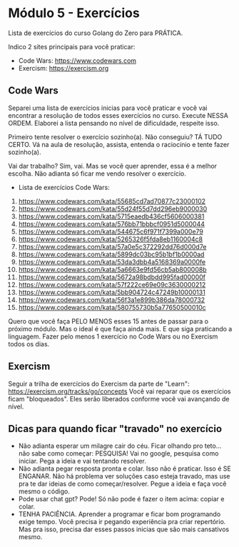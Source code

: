 # Módulo 5 - Exercícios

Lista de exercícios do curso Golang do Zero para PRÁTICA.

Indico 2 sites principais para você praticar:
- Code Wars: https://www.codewars.com
- Exercism: https://exercism.org

## Code Wars

Separei uma lista de exercícios inicias para você praticar e você vai encontrar a resolução de todos esses exercícios no curso. Execute NESSA ORDEM. Elaborei a lista pensando no nível de dificuldade, respeite isso.

Primeiro tente resolver o exercício sozinho(a). Não conseguiu? TÁ TUDO CERTO. Vá na aula de resolução, assista, entenda o raciocínio e tente fazer sozinho(a).

Vai dar trabalho? Sim, vai. Mas se você quer aprender, essa é a melhor escolha. Não adianta só ficar me vendo resolver o exercício.

- Lista de exercícios Code Wars:
1. https://www.codewars.com/kata/55685cd7ad70877c23000102
2. https://www.codewars.com/kata/55d24f55d7dd296eb9000030
3. https://www.codewars.com/kata/5715eaedb436cf5606000381
4. https://www.codewars.com/kata/576bb71bbbcf0951d5000044
5. https://www.codewars.com/kata/544675c6f971f7399a000e79
6. https://www.codewars.com/kata/5265326f5fda8eb1160004c8
7. https://www.codewars.com/kata/57a0e5c372292dd76d000d7e
8. https://www.codewars.com/kata/5899dc03bc95b1bf1b0000ad
9. https://www.codewars.com/kata/53da3dbb4a5168369a0000fe
10. https://www.codewars.com/kata/5a6663e9fd56cb5ab800008b
11. https://www.codewars.com/kata/5672a98bdbdd995fad00000f
12. https://www.codewars.com/kata/57f222ce69e09c3630000212
13. https://www.codewars.com/kata/5bb904724c47249b10000131
14. https://www.codewars.com/kata/56f3a1e899b386da78000732
15. https://www.codewars.com/kata/580755730b5a77650500010c

Quero que você faça PELO MENOS esses 15 antes de passar para o próximo módulo. Mas o ideal é que faça ainda mais. E que siga praticando a linguagem.
Fazer pelo menos 1 exercício no Code Wars ou no Exercism todos os dias.

## Exercism

Seguir a trilha de exercícios do Exercism da parte de "Learn": https://exercism.org/tracks/go/concepts
Você vai reparar que os exercícios ficam "bloqueados". Eles serão liberados conforme você vai avançando de nível.

## Dicas para quando ficar "travado" no exercício

- Não adianta esperar um milagre cair do céu. Ficar olhando pro teto... não sabe como começar: PESQUISA! Vai no google, pesquisa como iniciar. Pega a ideia e vai tentando resolver.
- Não adianta pegar resposta pronta e colar. Isso não é praticar. Isso é SE ENGANAR. Não há problema ver soluções caso esteja travado, mas use pra te dar ideias de como começar/resolver. Pegue a ideia e faça você mesmo o código.
- Pode usar chat gpt? Pode! Só não pode é fazer o item acima: copiar e colar.
- TENHA PACIÊNCIA. Aprender a programar e ficar bom programando exige tempo. Você precisa ir pegando experiência pra criar repertório. Mas pra isso, precisa dar esses passos inicias que são mais cansativos mesmo.
